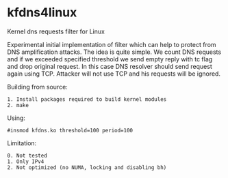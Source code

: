 kfdns4linux
===========

Kernel dns requests filter for Linux


 Experimental initial implementation of filter which can help to protect
from DNS amplification attacks. The idea is quite simple. We count DNS requests
and if we exceeded specified threshold we send empty reply with tc flag and drop
original request. In this case DNS resolver should send request again using TCP.
Attacker will not use TCP and his requests will be ignored.


Building from source:

    1. Install packages required to build kernel modules
    2. make 

Using:

    #insmod kfdns.ko threshold=100 period=100

Limitation:

    0. Not tested
    1. Only IPv4
    2. Not optimized (no NUMA, locking and disabling bh)
    

